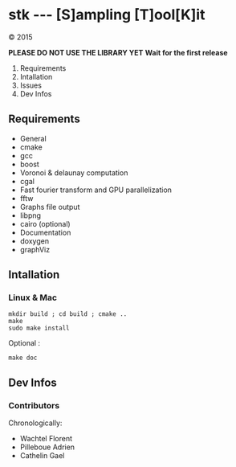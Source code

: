 # stk --- [S]ampling [T]ool[K]it 

© 2015


**PLEASE DO NOT USE THE LIBRARY YET**
**Wait for the first release**

1. Requirements
2. Intallation
3. Issues
4. Dev Infos

## Requirements

- General
 - cmake
 - gcc
 - boost  
- Voronoi & delaunay computation 
 - cgal 
- Fast fourier transform and GPU parallelization 
 - fftw  
- Graphs file output 
 - libpng
 - cairo (optional)  
- Documentation 
 - doxygen
 - graphViz
  


## Intallation


### Linux & Mac 
 
    mkdir build ; cd build ; cmake ..
    make
    sudo make install

Optional :

    make doc


## Dev Infos

### Contributors 

Chronologically:
 - Wachtel Florent
 - Pilleboue Adrien
 - Cathelin Gael

